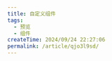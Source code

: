 ```yaml
---
title: 自定义组件
tags:
  - 预览
  - 组件
createTime: 2024/09/24 22:27:06
permalink: /article/qjo3l9sd/
---
```


<CustomComponent />
